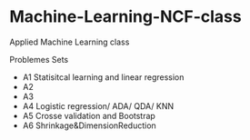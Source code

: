 #  Machine-Learning-NCF-class
Applied Machine Learning class 

 Problemes Sets
 * A1 Statisitcal learning and linear regression
 * A2
 * A3
 * A4 Logistic regression/ ADA/ QDA/ KNN
 * A5 Crosse validation and Bootstrap
 * A6 Shrinkage\&DimensionReduction
